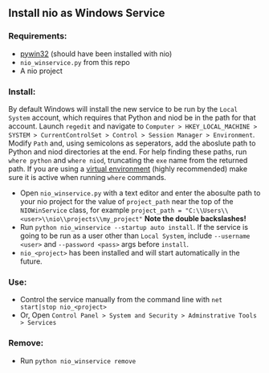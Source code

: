 ## Install nio as Windows Service

### Requirements:
- [pywin32](https://pypi.org/project/pywin32/) (should have been installed with nio)
- `nio_winservice.py` from this repo
- A nio project

### Install:
By default Windows will install the new service to be run by the `Local System` account, which requires that Python and niod be in the path for that account. Launch `regedit` and navigate to `Computer > HKEY_LOCAL_MACHINE > SYSTEM > CurrentControlSet > Control > Session Manager > Environment`. Modify `Path` and, using semicolons as seperators, add the aboslute path to Python and niod directories at the end. For help finding these paths, run `where python` and `where niod`, truncating the `exe` name from the returned path. If you are using a [virtual environment](https://docs.n.io/deployment/best-practices/) (highly recommended) make sure it is active when running `where` commands.
- Open `nio_winservice.py` with a text editor and enter the abosulte path to your nio project for the value of `project_path` near the top of the `NIOWinService` class, for example `project_path = "C:\\Users\\<user>\\nio\\projects\\my_project"` **Note the double backslashes!**
- Run `python nio_winservice --startup auto install`. If the service is going to be run as a user other than `Local System`, include `--username <user>` and `--password <pass>` args before `install`.
- `nio_<project>` has been installed and will start automatically in the future.

### Use:
- Control the service manually from the command line with `net start|stop nio_<project>`
- Or, Open `Control Panel > System and Security > Adminstrative Tools > Services`

### Remove:
- Run `python nio_winservice remove`
